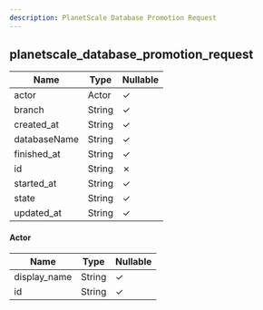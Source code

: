 ```yaml
---
description: PlanetScale Database Promotion Request
---
```

planetscale_database_promotion_request
--------------------------------------

| **Name**     | **Type** | **Nullable** |
| ------------ | -------- | ------------ |
| actor        | Actor    | &check;      |
| branch       | String   | &check;      |
| created_at   | String   | &check;      |
| databaseName | String   | &check;      |
| finished_at  | String   | &check;      |
| id           | String   | &cross;      |
| started_at   | String   | &check;      |
| state        | String   | &check;      |
| updated_at   | String   | &check;      |

#### Actor
| **Name**     | **Type** | **Nullable** |
| ------------ | -------- | ------------ |
| display_name | String   | &check;      |
| id           | String   | &check;      |
